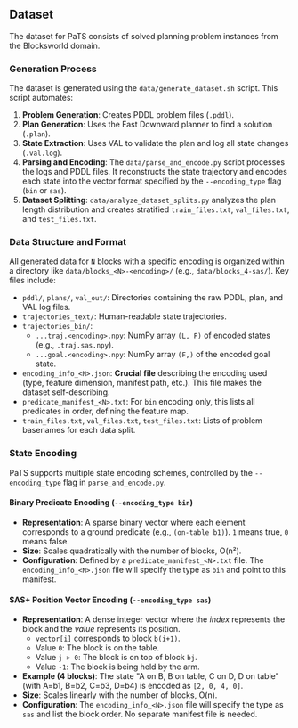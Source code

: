 ## Dataset

The dataset for PaTS consists of solved planning problem instances from the Blocksworld domain.

### Generation Process

The dataset is generated using the `data/generate_dataset.sh` script. This script automates:

1.  **Problem Generation**: Creates PDDL problem files (`.pddl`).
2.  **Plan Generation**: Uses the Fast Downward planner to find a solution (`.plan`).
3.  **State Extraction**: Uses VAL to validate the plan and log all state changes (`.val.log`).
4.  **Parsing and Encoding**: The `data/parse_and_encode.py` script processes the logs and PDDL files. It reconstructs the state trajectory and encodes each state into the vector format specified by the `--encoding_type` flag (`bin` or `sas`).
5.  **Dataset Splitting**: `data/analyze_dataset_splits.py` analyzes the plan length distribution and creates stratified `train_files.txt`, `val_files.txt`, and `test_files.txt`.

### Data Structure and Format

All generated data for `N` blocks with a specific encoding is organized within a directory like `data/blocks_<N>-<encoding>/` (e.g., `data/blocks_4-sas/`). Key files include:

- `pddl/`, `plans/`, `val_out/`: Directories containing the raw PDDL, plan, and VAL log files.
- `trajectories_text/`: Human-readable state trajectories.
- `trajectories_bin/`:
  - `...traj.<encoding>.npy`: NumPy array `(L, F)` of encoded states (e.g., `.traj.sas.npy`).
  - `...goal.<encoding>.npy`: NumPy array `(F,)` of the encoded goal state.
- `encoding_info_<N>.json`: **Crucial file** describing the encoding used (type, feature dimension, manifest path, etc.). This file makes the dataset self-describing.
- `predicate_manifest_<N>.txt`: For `bin` encoding only, this lists all predicates in order, defining the feature map.
- `train_files.txt`, `val_files.txt`, `test_files.txt`: Lists of problem basenames for each data split.

### State Encoding

PaTS supports multiple state encoding schemes, controlled by the `--encoding_type` flag in `parse_and_encode.py`.

#### Binary Predicate Encoding (`--encoding_type bin`)

- **Representation**: A sparse binary vector where each element corresponds to a ground predicate (e.g., `(on-table b1)`). `1` means true, `0` means false.
- **Size**: Scales quadratically with the number of blocks, O(n²).
- **Configuration**: Defined by a `predicate_manifest_<N>.txt` file. The `encoding_info_<N>.json` file will specify the type as `bin` and point to this manifest.

#### SAS+ Position Vector Encoding (`--encoding_type sas`)

- **Representation**: A dense integer vector where the _index_ represents the block and the _value_ represents its position.
  - `vector[i]` corresponds to block `b(i+1)`.
  - Value `0`: The block is on the table.
  - Value `j > 0`: The block is on top of block `bj`.
  - Value `-1`: The block is being held by the arm.
- **Example (4 blocks)**: The state "A on B, B on table, C on D, D on table" (with A=b1, B=b2, C=b3, D=b4) is encoded as `[2, 0, 4, 0]`.
- **Size**: Scales linearly with the number of blocks, O(n).
- **Configuration**: The `encoding_info_<N>.json` file will specify the type as `sas` and list the block order. No separate manifest file is needed.
